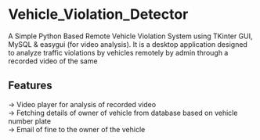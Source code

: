 # Vehicle_Violation_Detector
A Simple Python Based Remote Vehicle Violation System using TKinter GUI, MySQL &amp; easygui (for video analysis). 
It is a desktop application designed to analyze traffic violations by vehicles remotely by admin through a recorded video of the same

## Features
-> Video player for analysis of recorded video\
-> Fetching details of owner of vehicle from database based on vehicle number plate\
-> Email of fine to the owner of the vehicle 
